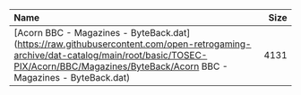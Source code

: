 |Name|Size|
|:---|---:|
|[Acorn BBC - Magazines - ByteBack.dat](https://raw.githubusercontent.com/open-retrogaming-archive/dat-catalog/main/root/basic/TOSEC-PIX/Acorn/BBC/Magazines/ByteBack/Acorn BBC - Magazines - ByteBack.dat)|4131|
